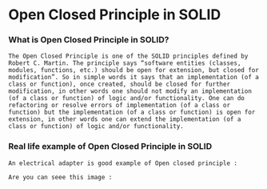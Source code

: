 # Open Closed Principle in SOLID

### What is Open Closed Principle in SOLID?

`The Open Closed Principle is one of the SOLID principles defined by Robert C. Martin. The principle says “software entities (classes, modules, functions, etc.) should be open for extension, but closed for modification”.
So in simple words it says that an implementation (of a class or function), once created, should be closed for further modification, in other words one should not modify an implementation (of a class or function) of logic and/or functionality. One can do refactoring or resolve errors of implementation (of a class or function) but the implementation (of a class or function) is open for extension, in other words one can extend the implementation (of a class or function) of logic and/or functionality.`


### Real life example of Open Closed Principle in SOLID

`An electrical adapter is good example of Open closed principle :`

`Are you can seee this image :`

<img alt="" class=""  src="https://www.c-sharpcorner.com/UploadFile/pranayamr/open-close-principle/Images/img1.jpg">
